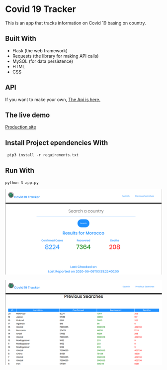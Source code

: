 # Covid 19 Tracker
 This is an app that tracks information on Covid 19 basing on country.

## Built With
- Flask (the web framework)
- Requests (the library for making API calls)
- MySQL (for data persistence)
- HTML
- CSS

## API 

If you want to make your own, [The Api is here.](https://covid-19-coronavirus-statistics.p.rapidapi.com/v1/total)


## The live demo
[Production site](https://simple-deployment-demo.herokuapp.com/)

## Install Project ependencies With
` pip3 install -r requirements.txt`

## Run With
` python 3 app.py `

![Demo](demo1.png)



![Demo](deom.png)
